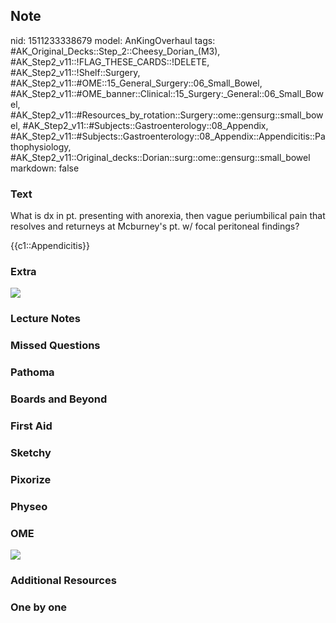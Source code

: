 ## Note
nid: 1511233338679
model: AnKingOverhaul
tags: #AK_Original_Decks::Step_2::Cheesy_Dorian_(M3), #AK_Step2_v11::!FLAG_THESE_CARDS::!DELETE, #AK_Step2_v11::!Shelf::Surgery, #AK_Step2_v11::#OME::15_General_Surgery::06_Small_Bowel, #AK_Step2_v11::#OME_banner::Clinical::15_Surgery:_General::06_Small_Bowel, #AK_Step2_v11::#Resources_by_rotation::Surgery::ome::gensurg::small_bowel, #AK_Step2_v11::#Subjects::Gastroenterology::08_Appendix, #AK_Step2_v11::#Subjects::Gastroenterology::08_Appendix::Appendicitis::Pathophysiology, #AK_Step2_v11::Original_decks::Dorian::surg::ome::gensurg::small_bowel
markdown: false

### Text
What is dx in pt. presenting with anorexia, then vague
periumbilical pain that resolves and returneys at Mcburney's pt. w/
focal peritoneal findings?
<div>
  {{c1::Appendicitis}}
</div>

### Extra
<img src="paste-21079699488769%20(1).jpg">

### Lecture Notes


### Missed Questions


### Pathoma


### Boards and Beyond


### First Aid


### Sketchy


### Pixorize


### Physeo


### OME
<div class="ome-widget">
  <a href=
  "https://onlinemeded.org/spa/surgery-general/small-bowel/acquire?ref=anki">
  <img src="_OME_AnkiFlashcards_Lesson_4.png"></a>
</div>

### Additional Resources


### One by one

